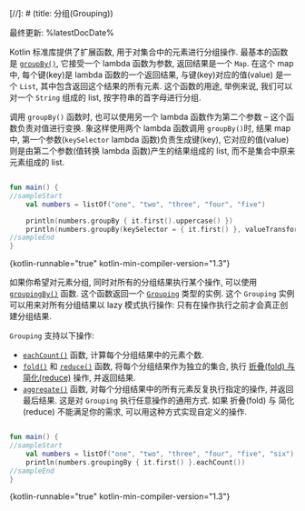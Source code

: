 [//]: # (title: 分组(Grouping))

最终更新: %latestDocDate%

Kotlin 标准库提供了扩展函数, 用于对集合中的元素进行分组操作.
最基本的函数是
[`groupBy()`](https://kotlinlang.org/api/latest/jvm/stdlib/kotlin.collections/group-by.html),
它接受一个 lambda 函数为参数, 返回结果是一个 `Map`.
在这个 map 中, 每个键(key)是 lambda 函数的一个返回结果, 与键(key)对应的值(value) 是一个 `List`, 其中包含返回这个结果的所有元素.
这个函数的用途, 举例来说, 我们可以对一个 `String` 组成的 list, 按字符串的首字母进行分组.

调用 `groupBy()` 函数时, 也可以使用另一个 lambda 函数作为第二个参数 – 这个函数负责对值进行变换.
象这样使用两个 lambda 函数调用 `groupBy()`时, 结果 map 中, 第一个参数(`keySelector` lambda 函数)负责生成键(key),
它对应的值(value) 则是由第二个参数(值转换 lambda 函数)产生的结果组成的 list, 而不是集合中原来元素组成的 list.

```kotlin

fun main() {
//sampleStart
    val numbers = listOf("one", "two", "three", "four", "five")

    println(numbers.groupBy { it.first().uppercase() })
    println(numbers.groupBy(keySelector = { it.first() }, valueTransform = { it.uppercase() }))
//sampleEnd
}
```
{kotlin-runnable="true" kotlin-min-compiler-version="1.3"}

如果你希望对元素分组, 同时对所有的分组结果执行某个操作, 可以使用
[`groupingBy()`](https://kotlinlang.org/api/latest/jvm/stdlib/kotlin.collections/grouping-by.html)
函数.
这个函数返回一个
[`Grouping`](https://kotlinlang.org/api/latest/jvm/stdlib/kotlin.collections/-grouping/index.html)
类型的实例.
这个 `Grouping` 实例可以用来对所有分组结果以 lazy 模式执行操作: 只有在操作执行之前才会真正创建分组结果.

`Grouping` 支持以下操作:

* [`eachCount()`](https://kotlinlang.org/api/latest/jvm/stdlib/kotlin.collections/each-count.html)
  函数, 计算每个分组结果中的元素个数.
* [`fold()`](https://kotlinlang.org/api/latest/jvm/stdlib/kotlin.collections/fold.html)
  和
  [`reduce()`](https://kotlinlang.org/api/latest/jvm/stdlib/kotlin.collections/reduce.html)
  函数, 将每个分组结果作为独立的集合,
  执行 [折叠(fold) 与 简化(reduce)](collection-aggregate.md#fold-and-reduce) 操作,
  并返回结果.
* [`aggregate()`](https://kotlinlang.org/api/latest/jvm/stdlib/kotlin.collections/aggregate.html)
  函数, 对每个分组结果中的所有元素反复执行指定的操作, 并返回最后结果.
  这是对 `Grouping` 执行任意操作的通用方式. 如果 折叠(fold) 与 简化(reduce) 不能满足你的需求, 可以用这种方式实现自定义的操作.

```kotlin

fun main() {
//sampleStart
    val numbers = listOf("one", "two", "three", "four", "five", "six")
    println(numbers.groupingBy { it.first() }.eachCount())
//sampleEnd
}
```
{kotlin-runnable="true" kotlin-min-compiler-version="1.3"}
